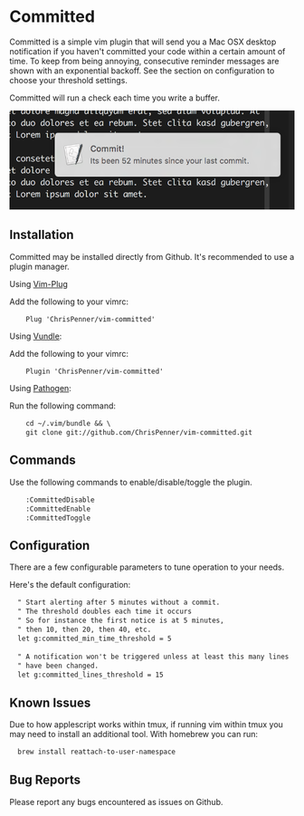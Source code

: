# Committed
Committed is a simple vim plugin that will send you a Mac OSX desktop
notification if you haven't committed your code within a certain amount of
time. To keep from being annoying, consecutive reminder messages are shown with
an exponential backoff. See the section on configuration to choose your
threshold settings.

Committed will run a check each time you write a buffer.

![Committed Example Image](/doc/committed.png)

## Installation

Committed may be installed directly from Github. It's recommended to use a
plugin manager.

Using [Vim-Plug](https://github.com/junegunn/vim-plug)

Add the following to your vimrc:
```vim
    Plug 'ChrisPenner/vim-committed'
```

Using [Vundle](https://github.com/VundleVim/Vundle.vim):

Add the following to your vimrc:
```vim
    Plugin 'ChrisPenner/vim-committed'
```

Using [Pathogen](https://github.com/tpope/vim-pathogen):

Run the following command:
```vim
    cd ~/.vim/bundle && \
    git clone git://github.com/ChrisPenner/vim-committed.git
```

## Commands

Use the following commands to enable/disable/toggle the plugin.
```vim
    :CommittedDisable
    :CommittedEnable
    :CommittedToggle
```

## Configuration
There are a few configurable parameters to tune operation to your needs.

Here's the default configuration:
```vim
  " Start alerting after 5 minutes without a commit.
  " The threshold doubles each time it occurs
  " So for instance the first notice is at 5 minutes,
  " then 10, then 20, then 40, etc.
  let g:committed_min_time_threshold = 5

  " A notification won't be triggered unless at least this many lines
  " have been changed.
  let g:committed_lines_threshold = 15
```

## Known Issues
Due to how applescript works within tmux, if running vim within tmux you may
need to install an additional tool. With homebrew you can run:
```sh
  brew install reattach-to-user-namespace
```

## Bug Reports
Please report any bugs encountered as issues on Github.
